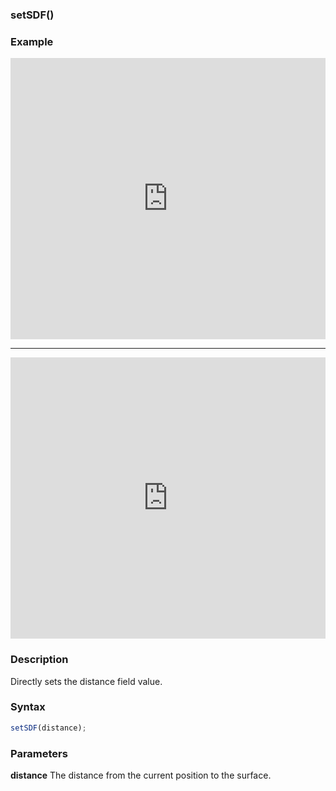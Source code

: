 ### setSDF()

### Example



<iframe width="100%" height="450px" src="https://shaderpark.netlify.com/sculpture/-M21MTrG4TVZ9rlQmyD0?example=true&embed=true" frameborder="0"></iframe>

---

<iframe width="100%" height="450px" src="https://shaderpark.netlify.com/sculpture/-M21QsaGAGKf354Yh4yZ?example=true&embed=true" frameborder="0"></iframe>

### Description
Directly sets the distance field value.

### Syntax
```js
setSDF(distance);
```

### Parameters
**distance** The distance from the current position to the surface.
